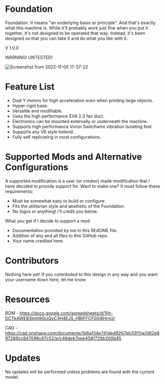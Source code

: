# Foundation
Foundation. It means "an underlying basis or principle". And that's exactly what this machine is. While it'll probably work just fine when you put it together, it's not designed to be operated that way. Instead, it's been designed so that you can take it and do what you like with it.

V 1.0.0

WARNING! UNTESTED!

![Screenshot from 2022-11-05 17-37-22](https://user-images.githubusercontent.com/61756119/200194693-e836200d-a696-404d-8993-90eef2fe6830.png)

# Feature List
- Dual Y motors for high acceleration even when printing large objects.
- Hyper-rigid base.
- Versatile and modifiable.
- Uses the high performance EVA 2.3 fan duct.
- Electronics can be mounted externally or underneath the machine.
- Supports high performance Voron Switchwire vibration isolating feet.
- Supports any V6 style hotend.
- Fully self replicating in most configurations.

# Supported Mods and Alternative Configurations
A supported modification is a user (or creator) made modification that I have decided to provide support for. Want to make one? It must follow these requirements:
- Must be somewhat easy to build or configure.
- Fits the utilitarian style and aesthetic of the Foundation.
- No logos or anything! I'll credit you below.

What you get if I decide to support a mod:
- Documentation provided by me in this README file.
- Addition of any and all files to this GitHub repo.
- Your name credited here.

# Contributors
Nothing here yet! If you contributed to this design in any way and you want your username down here, let me know.

# Resources
BOM - https://docs.google.com/spreadsheets/d/1Hr-DCTkAWEB3jmh9GUQvC3H4EJS_HBtFFCF00i8HrnU/

CAD - https://cad.onshape.com/documents/1b6af34e741de49267eb33f1/w/062e897289cc847096c67c52/e/c46deb7eee4581729b200b45

# Updates
No updates will be performed unless problems are found with the current model.

